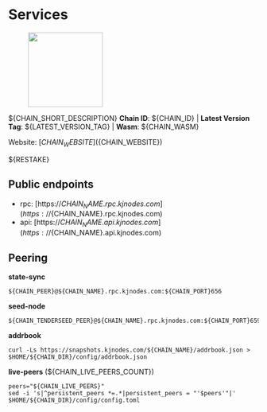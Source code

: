 # Services

<figure><img src="https://raw.githubusercontent.com/kj89/testnet_manuals/main/pingpub/logos/defund.png" width="150" alt=""><figcaption></figcaption></figure>

${CHAIN_SHORT_DESCRIPTION}
**Chain ID**: ${CHAIN_ID} | **Latest Version Tag**: ${LATEST_VERSION_TAG} | **Wasm**: ${CHAIN_WASM}

Website: [${CHAIN_WEBSITE}](${CHAIN_WEBSITE})

${RESTAKE}
## Public endpoints

* rpc: [https://${CHAIN_NAME}.rpc.kjnodes.com](https://${CHAIN_NAME}.rpc.kjnodes.com)
* api: [https://${CHAIN_NAME}.api.kjnodes.com](https://${CHAIN_NAME}.api.kjnodes.com)

## Peering

**state-sync**

```
${CHAIN_PEER}@${CHAIN_NAME}.rpc.kjnodes.com:${CHAIN_PORT}656
```

**seed-node**

```
${CHAIN_TENDERSEED_PEER}@${CHAIN_NAME}.rpc.kjnodes.com:${CHAIN_PORT}659
```

**addrbook**
```
curl -Ls https://snapshots.kjnodes.com/${CHAIN_NAME}/addrbook.json > $HOME/${CHAIN_DIR}/config/addrbook.json
```

**live-peers** (${CHAIN_LIVE_PEERS_COUNT})
```
peers="${CHAIN_LIVE_PEERS}"
sed -i 's|^persistent_peers *=.*|persistent_peers = "'$peers'"|' $HOME/${CHAIN_DIR}/config/config.toml
```
